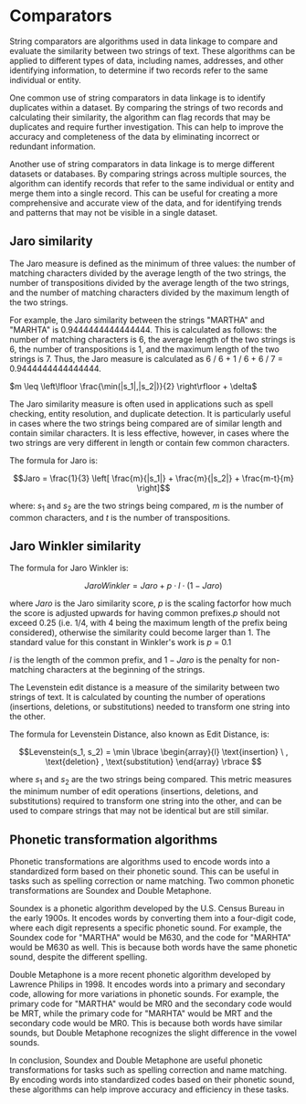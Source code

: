 
# Comparators


String comparators are algorithms used in data linkage to compare and evaluate the similarity between two strings of text. These algorithms can be applied to different types of data, including names, addresses, and other identifying information, to determine if two records refer to the same individual or entity.

One common use of string comparators in data linkage is to identify duplicates within a dataset. By comparing the strings of two records and calculating their similarity, the algorithm can flag records that may be duplicates and require further investigation. This can help to improve the accuracy and completeness of the data by eliminating incorrect or redundant information.

Another use of string comparators in data linkage is to merge different datasets or databases. By comparing strings across multiple sources, the algorithm can identify records that refer to the same individual or entity and merge them into a single record. This can be useful for creating a more comprehensive and accurate view of the data, and for identifying trends and patterns that may not be visible in a single dataset.


## Jaro similarity


The Jaro measure is defined as the minimum of three values: the number of matching characters divided by the average length of the two strings, the number of transpositions divided by the average length of the two strings, and the number of matching characters divided by the maximum length of the two strings.

For example, the Jaro similarity between the strings "MARTHA" and "MARHTA" is 0.9444444444444444. This is calculated as follows: the number of matching characters is 6, the average length of the two strings is 6, the number of transpositions is 1, and the maximum length of the two strings is 7. Thus, the Jaro measure is calculated as 6 / 6 + 1 / 6 + 6 / 7 = 0.9444444444444444.


$m \leq \left\lfloor \frac{\min(|s_1|,|s_2|)}{2} \right\rfloor + \delta$

The Jaro similarity measure is often used in applications such as spell checking, entity resolution, and duplicate detection. It is particularly useful in cases where the two strings being compared are of similar length and contain similar characters. It is less effective, however, in cases where the two strings are very different in length or contain few common characters.


The formula for Jaro is:

$$Jaro = \frac{1}{3} \left[ \frac{m}{|s_1|} + \frac{m}{|s_2|} + \frac{m-t}{m} \right]$$

where: 
$s_1$ and $s_2$ are the two strings being compared, 
$m$ is the number of common characters, 
and $t$ is the number of transpositions.




## Jaro Winkler similarity


The formula for Jaro Winkler is:

$$Jaro Winkler = Jaro + p \cdot l \cdot (1 - Jaro)$$

where 
$Jaro$ is the Jaro similarity score, 
$p$ is the scaling factorfor how much the score is adjusted upwards for having common prefixes.$p$ should not exceed 0.25 (i.e. 1/4, with 4 being the maximum length of the prefix being considered), otherwise the similarity could become larger than 1. The standard value for this constant in Winkler's work is $p$ = 0.1

$l$ is the length of the common prefix, and $1 - Jaro$ is the penalty for non-matching characters at the beginning of the strings.








The Levenstein edit distance is a measure of the similarity between two strings of text. It is calculated by counting the number of operations (insertions, deletions, or substitutions) needed to transform one string into the other.


The formula for Levenstein Distance, also known as Edit Distance, is:

$$Levenstein(s_1, s_2) = \min \lbrace \begin{array}{l}
\text{insertion} \ ,
\text{deletion} ,
\text{substitution} 
\end{array} \rbrace $$

where $s_1$ and $s_2$ are the two strings being compared. This metric measures the minimum number of edit operations (insertions, deletions, and substitutions) required to transform one string into the other, and can be used to compare strings that may not be identical but are still similar.



## Phonetic transformation algorithms

Phonetic transformations are algorithms used to encode words into a standardized form based on their phonetic sound. This can be useful in tasks such as spelling correction or name matching. Two common phonetic transformations are Soundex and Double Metaphone.

Soundex is a phonetic algorithm developed by the U.S. Census Bureau in the early 1900s. It encodes words by converting them into a four-digit code, where each digit represents a specific phonetic sound. For example, the Soundex code for "MARTHA" would be M630, and the code for "MARHTA" would be M630 as well. This is because both words have the same phonetic sound, despite the different spelling.

Double Metaphone is a more recent phonetic algorithm developed by Lawrence Philips in 1998. It encodes words into a primary and secondary code, allowing for more variations in phonetic sounds. For example, the primary code for "MARTHA" would be MR0 and the secondary code would be MRT, while the primary code for "MARHTA" would be MRT and the secondary code would be MR0. This is because both words have similar sounds, but Double Metaphone recognizes the slight difference in the vowel sounds.

In conclusion, Soundex and Double Metaphone are useful phonetic transformations for tasks such as spelling correction and name matching. By encoding words into standardized codes based on their phonetic sound, these algorithms can help improve accuracy and efficiency in these tasks.


